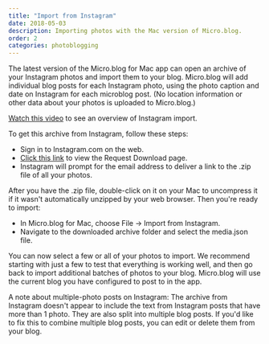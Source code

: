 ```yaml
---
title: "Import from Instagram"
date: 2018-05-03
description: Importing photos with the Mac version of Micro.blog.
order: 2
categories: photoblogging
---
```

The latest version of the Micro.blog for Mac app can open an archive of your Instagram photos and import them to your blog. Micro.blog will add individual blog posts for each Instagram photo, using the photo caption and date on Instagram for each microblog post. (No location information or other data about your photos is uploaded to Micro.blog.)

[Watch this video](https://www.manton.org/uploads/2018/e306d78e4e.mov) to see an overview of Instagram import.

To get this archive from Instagram, follow these steps:

* Sign in to Instagram.com on the web.
* [Click this link](https://www.instagram.com/download/request/) to view the Request Download page.
* Instagram will prompt for the email address to deliver a link to the .zip file of all your photos.

After you have the .zip file, double-click on it on your Mac to uncompress it if it wasn't automatically unzipped by your web browser. Then you're ready to import:

* In Micro.blog for Mac, choose File → Import from Instagram.
* Navigate to the downloaded archive folder and select the media.json file.

You can now select a few or all of your photos to import. We recommend starting with just a few to test that everything is working well, and then go back to import additional batches of photos to your blog. Micro.blog will use the current blog you have configured to post to in the app.

A note about multiple-photo posts on Instagram: The archive from Instagram doesn't appear to include the text from Instagram posts that have more than 1 photo. They are also split into multiple blog posts. If you'd like to fix this to combine multiple blog posts, you can edit or delete them from your blog.
